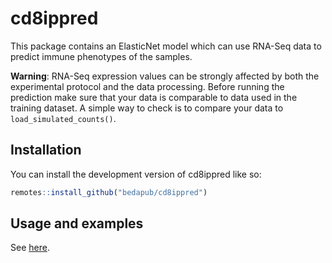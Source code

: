 
<!-- README.md is generated from README.Rmd. Please edit that file -->

# cd8ippred

<!-- badges: start -->
<!-- badges: end -->

This package contains an ElasticNet model which can use RNA-Seq data to
predict immune phenotypes of the samples.

**Warning**: RNA-Seq expression values can be strongly affected by both
the experimental protocol and the data processing. Before running the
prediction make sure that your data is comparable to data used in the
training dataset. A simple way to check is to compare your data to
`load_simulated_counts()`.

## Installation

You can install the development version of cd8ippred like so:

``` r
remotes::install_github("bedapub/cd8ippred")
```

## Usage and examples

See [here](https://bedapub.github.io/cd8ippred/).
